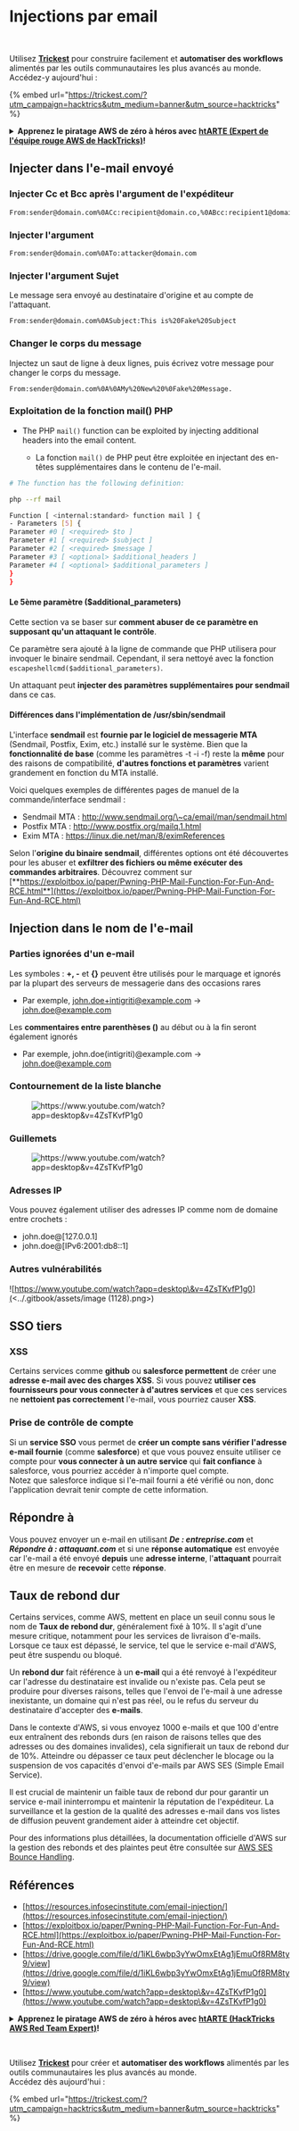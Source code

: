 # Injections par email

<figure><img src="../.gitbook/assets/image (45).png" alt=""><figcaption></figcaption></figure>

\
Utilisez [**Trickest**](https://trickest.com/?utm\_campaign=hacktrics\&utm\_medium=banner\&utm\_source=hacktricks) pour construire facilement et **automatiser des workflows** alimentés par les outils communautaires les plus avancés au monde.\
Accédez-y aujourd'hui :

{% embed url="https://trickest.com/?utm_campaign=hacktrics&utm_medium=banner&utm_source=hacktricks" %}

<details>

<summary><strong>Apprenez le piratage AWS de zéro à héros avec</strong> <a href="https://training.hacktricks.xyz/courses/arte"><strong>htARTE (Expert de l'équipe rouge AWS de HackTricks)</strong></a><strong>!</strong></summary>

Autres façons de soutenir HackTricks :

* Si vous souhaitez voir votre **entreprise annoncée dans HackTricks** ou **télécharger HackTricks en PDF**, consultez les [**PLANS D'ABONNEMENT**](https://github.com/sponsors/carlospolop) !
* Obtenez le [**swag officiel PEASS & HackTricks**](https://peass.creator-spring.com)
* Découvrez [**La famille PEASS**](https://opensea.io/collection/the-peass-family), notre collection exclusive de [**NFTs**](https://opensea.io/collection/the-peass-family)
* **Rejoignez le** 💬 [**groupe Discord**](https://discord.gg/hRep4RUj7f) ou le [**groupe Telegram**](https://t.me/peass) ou **suivez-nous** sur **Twitter** 🐦 [**@carlospolopm**](https://twitter.com/hacktricks\_live)**.**
* **Partagez vos astuces de piratage en soumettant des PR aux** [**HackTricks**](https://github.com/carlospolop/hacktricks) et [**HackTricks Cloud**](https://github.com/carlospolop/hacktricks-cloud) github repos.

</details>

## Injecter dans l'e-mail envoyé

### Injecter Cc et Bcc après l'argument de l'expéditeur
```
From:sender@domain.com%0ACc:recipient@domain.co,%0ABcc:recipient1@domain.com
```
### Injecter l'argument
```
From:sender@domain.com%0ATo:attacker@domain.com
```
### Injecter l'argument Sujet

Le message sera envoyé au destinataire d'origine et au compte de l'attaquant.
```
From:sender@domain.com%0ASubject:This is%20Fake%20Subject
```
### Changer le corps du message

Injectez un saut de ligne à deux lignes, puis écrivez votre message pour changer le corps du message.
```
From:sender@domain.com%0A%0AMy%20New%20%0Fake%20Message.
```
### Exploitation de la fonction mail() PHP

- The PHP `mail()` function can be exploited by injecting additional headers into the email content.
  
  - La fonction `mail()` de PHP peut être exploitée en injectant des en-têtes supplémentaires dans le contenu de l'e-mail.
```bash
# The function has the following definition:

php --rf mail

Function [ <internal:standard> function mail ] {
- Parameters [5] {
Parameter #0 [ <required> $to ]
Parameter #1 [ <required> $subject ]
Parameter #2 [ <required> $message ]
Parameter #3 [ <optional> $additional_headers ]
Parameter #4 [ <optional> $additional_parameters ]
}
}
```
#### Le 5ème paramètre ($additional\_parameters)

Cette section va se baser sur **comment abuser de ce paramètre en supposant qu'un attaquant le contrôle**.

Ce paramètre sera ajouté à la ligne de commande que PHP utilisera pour invoquer le binaire sendmail. Cependant, il sera nettoyé avec la fonction `escapeshellcmd($additional_parameters)`.

Un attaquant peut **injecter des paramètres supplémentaires pour sendmail** dans ce cas.

#### Différences dans l'implémentation de /usr/sbin/sendmail

L'interface **sendmail** est **fournie par le logiciel de messagerie MTA** (Sendmail, Postfix, Exim, etc.) installé sur le système. Bien que la **fonctionnalité de base** (comme les paramètres -t -i -f) reste la **même** pour des raisons de compatibilité, **d'autres fonctions et paramètres** varient grandement en fonction du MTA installé.

Voici quelques exemples de différentes pages de manuel de la commande/interface sendmail :

* Sendmail MTA : http://www.sendmail.org/\~ca/email/man/sendmail.html
* Postfix MTA : http://www.postfix.org/mailq.1.html
* Exim MTA : https://linux.die.net/man/8/eximReferences

Selon l'**origine du binaire sendmail**, différentes options ont été découvertes pour les abuser et **exfiltrer des fichiers ou même exécuter des commandes arbitraires**. Découvrez comment sur [**https://exploitbox.io/paper/Pwning-PHP-Mail-Function-For-Fun-And-RCE.html**](https://exploitbox.io/paper/Pwning-PHP-Mail-Function-For-Fun-And-RCE.html)

## Injection dans le nom de l'e-mail

### Parties ignorées d'un e-mail

Les symboles : **+, -** et **{}** peuvent être utilisés pour le marquage et ignorés par la plupart des serveurs de messagerie dans des occasions rares

* Par exemple, john.doe+intigriti@example.com → john.doe@example.com

Les **commentaires entre parenthèses ()** au début ou à la fin seront également ignorés

* Par exemple, john.doe(intigriti)@example.com → john.doe@example.com

### Contournement de la liste blanche

<figure><img src="../.gitbook/assets/image (809).png" alt="https://www.youtube.com/watch?app=desktop&#x26;v=4ZsTKvfP1g0"><figcaption></figcaption></figure>

### Guillemets

<figure><img src="../.gitbook/assets/image (623).png" alt="https://www.youtube.com/watch?app=desktop&#x26;v=4ZsTKvfP1g0"><figcaption></figcaption></figure>

### Adresses IP

Vous pouvez également utiliser des adresses IP comme nom de domaine entre crochets :

* john.doe@\[127.0.0.1]
* john.doe@\[IPv6:2001:db8::1]

### Autres vulnérabilités

![https://www.youtube.com/watch?app=desktop\&v=4ZsTKvfP1g0](<../.gitbook/assets/image (1128).png>)

## SSO tiers

### XSS

Certains services comme **github** ou **salesforce permettent** de créer une **adresse e-mail avec des charges XSS**. Si vous pouvez **utiliser ces fournisseurs pour vous connecter à d'autres services** et que ces services ne **nettoient pas correctement** l'e-mail, vous pourriez causer **XSS**.

### Prise de contrôle de compte

Si un **service SSO** vous permet de **créer un compte sans vérifier l'adresse e-mail fournie** (comme **salesforce**) et que vous pouvez ensuite utiliser ce compte pour **vous connecter à un autre service** qui **fait confiance** à salesforce, vous pourriez accéder à n'importe quel compte.\
Notez que salesforce indique si l'e-mail fourni a été vérifié ou non, donc l'application devrait tenir compte de cette information.

## Répondre à

Vous pouvez envoyer un e-mail en utilisant _**De : entreprise.com**_ et _**Répondre à : attaquant.com**_ et si une **réponse automatique** est envoyée car l'e-mail a été envoyé **depuis** une **adresse interne**, l'**attaquant** pourrait être en mesure de **recevoir** cette **réponse**.

## Taux de rebond dur

Certains services, comme AWS, mettent en place un seuil connu sous le nom de **Taux de rebond dur**, généralement fixé à 10%. Il s'agit d'une mesure critique, notamment pour les services de livraison d'e-mails. Lorsque ce taux est dépassé, le service, tel que le service e-mail d'AWS, peut être suspendu ou bloqué.

Un **rebond dur** fait référence à un **e-mail** qui a été renvoyé à l'expéditeur car l'adresse du destinataire est invalide ou n'existe pas. Cela peut se produire pour diverses raisons, telles que l'envoi de l'e-mail à une adresse inexistante, un domaine qui n'est pas réel, ou le refus du serveur du destinataire d'accepter des **e-mails**.

Dans le contexte d'AWS, si vous envoyez 1000 e-mails et que 100 d'entre eux entraînent des rebonds durs (en raison de raisons telles que des adresses ou des domaines invalides), cela signifierait un taux de rebond dur de 10%. Atteindre ou dépasser ce taux peut déclencher le blocage ou la suspension de vos capacités d'envoi d'e-mails par AWS SES (Simple Email Service).

Il est crucial de maintenir un faible taux de rebond dur pour garantir un service e-mail ininterrompu et maintenir la réputation de l'expéditeur. La surveillance et la gestion de la qualité des adresses e-mail dans vos listes de diffusion peuvent grandement aider à atteindre cet objectif.

Pour des informations plus détaillées, la documentation officielle d'AWS sur la gestion des rebonds et des plaintes peut être consultée sur [AWS SES Bounce Handling](https://docs.aws.amazon.com/ses/latest/DeveloperGuide/notification-contents.html#bounce-types).

## Références

* [https://resources.infosecinstitute.com/email-injection/](https://resources.infosecinstitute.com/email-injection/)
* [https://exploitbox.io/paper/Pwning-PHP-Mail-Function-For-Fun-And-RCE.html](https://exploitbox.io/paper/Pwning-PHP-Mail-Function-For-Fun-And-RCE.html)
* [https://drive.google.com/file/d/1iKL6wbp3yYwOmxEtAg1jEmuOf8RM8ty9/view](https://drive.google.com/file/d/1iKL6wbp3yYwOmxEtAg1jEmuOf8RM8ty9/view)
* [https://www.youtube.com/watch?app=desktop\&v=4ZsTKvfP1g0](https://www.youtube.com/watch?app=desktop\&v=4ZsTKvfP1g0)

<details>

<summary><strong>Apprenez le piratage AWS de zéro à héros avec</strong> <a href="https://training.hacktricks.xyz/courses/arte"><strong>htARTE (HackTricks AWS Red Team Expert)</strong></a><strong>!</strong></summary>

D'autres façons de soutenir HackTricks :

* Si vous souhaitez voir votre **entreprise annoncée dans HackTricks** ou **télécharger HackTricks en PDF**, consultez les [**PLANS D'ABONNEMENT**](https://github.com/sponsors/carlospolop) !
* Obtenez le [**swag officiel PEASS & HackTricks**](https://peass.creator-spring.com)
* Découvrez [**The PEASS Family**](https://opensea.io/collection/the-peass-family), notre collection exclusive de [**NFTs**](https://opensea.io/collection/the-peass-family)
* **Rejoignez** 💬 le [**groupe Discord**](https://discord.gg/hRep4RUj7f) ou le [**groupe Telegram**](https://t.me/peass) ou **suivez** nous sur **Twitter** 🐦 [**@carlospolopm**](https://twitter.com/hacktricks\_live)**.**
* **Partagez vos astuces de piratage en soumettant des PR aux** [**HackTricks**](https://github.com/carlospolop/hacktricks) et [**HackTricks Cloud**](https://github.com/carlospolop/hacktricks-cloud) github repos.

</details>

<figure><img src="../.gitbook/assets/image (45).png" alt=""><figcaption></figcaption></figure>

\
Utilisez [**Trickest**](https://trickest.com/?utm\_campaign=hacktrics\&utm\_medium=banner\&utm\_source=hacktricks) pour créer et **automatiser des workflows** alimentés par les outils communautaires les plus avancés au monde.\
Accédez dès aujourd'hui :

{% embed url="https://trickest.com/?utm_campaign=hacktrics&utm_medium=banner&utm_source=hacktricks" %}
